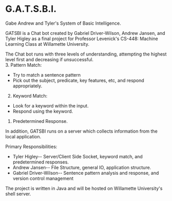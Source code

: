 G.A.T.S.B.I.
======

Gabe Andrew and Tyler's System of Basic Intelligence.

GATSBI is a Chat bot created by Gabriel Driver-Wilson, Andrew Jansen, and Tyler Higley as a final project for Professor Levenick's CS-448: Machine Learning Class at Willamette University.

The Chat bot runs with three levels of understanding, attempting the highest level first and decreasing if unsuccessful.  
3. Pattern Match:  
+ Try to match a sentence pattern 
+ Pick out the subject, predicate, key features, etc, and respond appropriately.  
2. Keyword Match:  
+ Look for a keyword within the input.  
+ Respond using the keyword.  
1. Predetermined Response.
	
In addition, GATSBI runs on a server which collects information from the local application.

Primary Responsibilities: 
+ Tyler Higley-- Server/Client Side Socket, keyword match, and predetermined responses.  
+ Andrew Jansen-- File Structure, general IO, application structure.  
+ Gabriel Driver-Wilson-- Sentence pattern analysis and response, and version control management
	
The project is written in Java and will be hosted on Willamette University's shell server.
